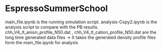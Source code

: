 # EspressoSummerSchool
main_file.ipynb is the running simulation script.
analysis-Copy2.ipynb is the analysis script to compare with the PB results.
chh_V4_lt_anion_profile_N50.dat , chh_V4_lt_cation_profile_N50.dat are the long time generated data files 
     -> It takes the generated density profile files form the main_file.ipynb for analysis  
